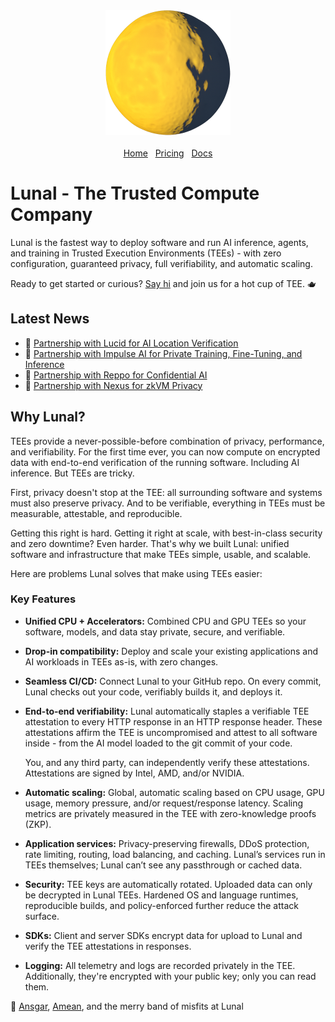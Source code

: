 <div align="center">
  <img src="./assets/logo.png" alt="Lunal Logo" width="200" height="200">
</div>

<br>

<div align="center">
  <nav>
    <a href="/">Home</a>&nbsp;&nbsp;
    <a href="/pricing.md">Pricing</a>&nbsp;&nbsp;
    <a href="/docs/">Docs</a>
  </nav>
</div>

# Lunal - The Trusted Compute Company

Lunal is the fastest way to deploy software and run AI inference, agents, and training in Trusted Execution Environments (TEEs) - with zero configuration, guaranteed privacy, full verifiability, and automatic scaling.

Ready to get started or curious? [Say hi](mailto:ansgar@lunal.dev) and join us for a hot cup of TEE. 🫖

## Latest News

- 📣 [Partnership with Lucid for AI Location Verification](/blog/lucid-partnership.md)
- 📣 [Partnership with Impulse AI for Private Training, Fine-Tuning, and Inference](/blog/impulse-ai-partnership.md)
- 📣 [Partnership with Reppo for Confidential AI](/blog/reppo-partnership.md)
- 📣 [Partnership with Nexus for zkVM Privacy](/blog/nexus-partnership.md)

## Why Lunal?

TEEs provide a never-possible-before combination of privacy, performance, and verifiability. For the first time ever, you can now compute on encrypted data with end-to-end verification of the running software. Including AI inference. But TEEs are tricky.

First, privacy doesn't stop at the TEE: all surrounding software and systems must also preserve privacy. And to be verifiable, everything in TEEs must be measurable, attestable, and reproducible.

Getting this right is hard. Getting it right at scale, with best-in-class security and zero downtime? Even harder. That's why we built Lunal: unified software and infrastructure that make TEEs simple, usable, and scalable.

Here are problems Lunal solves that make using TEEs easier:

### Key Features

- **Unified CPU + Accelerators:** Combined CPU and GPU TEEs so your software, models, and data stay private, secure, and verifiable.

- **Drop-in compatibility:** Deploy and scale your existing applications and AI workloads in TEEs as-is, with zero changes.

- **Seamless CI/CD:** Connect Lunal to your GitHub repo. On every commit, Lunal checks out your code, verifiably builds it, and deploys it.

- **End-to-end verifiability:** Lunal automatically staples a verifiable TEE attestation to every HTTP response in an HTTP response header. These attestations affirm the TEE is uncompromised and attest to all software inside - from the AI model loaded to the git commit of your code.

  You, and any third party, can independently verify these attestations. Attestations are signed by Intel, AMD, and/or NVIDIA.

- **Automatic scaling:** Global, automatic scaling based on CPU usage, GPU usage, memory pressure, and/or request/response latency. Scaling metrics are privately measured in the TEE with zero-knowledge proofs (ZKP).

- **Application services:** Privacy-preserving firewalls, DDoS protection, rate limiting, routing, load balancing, and caching. Lunal’s services run in TEEs themselves; Lunal can’t see any passthrough or cached data.

- **Security:** TEE keys are automatically rotated. Uploaded data can only be decrypted in Lunal TEEs. Hardened OS and language runtimes, reproducible builds, and policy-enforced further reduce the attack surface.

- **SDKs:** Client and server SDKs encrypt data for upload to Lunal and verify the TEE attestations in responses.

- **Logging:** All telemetry and logs are recorded privately in the TEE. Additionally, they're encrypted with your public key; only you can read them.

👋 [Ansgar](https://github.com/gruns), [Amean](https://github.com/AmeanAsad), and the merry band of misfits at Lunal
